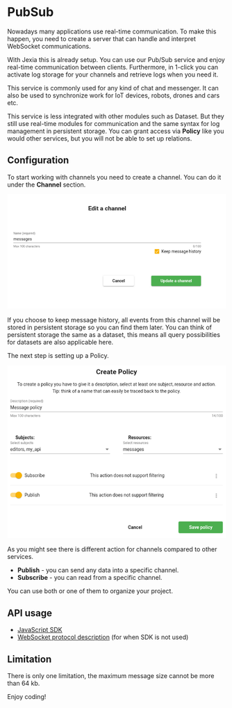 # <pro/> PubSub
Nowadays many applications use real-time communication. To make this happen, you need to create a server that can handle and interpret WebSocket communications. 

With Jexia this is already setup. You can use our Pub/Sub service and enjoy real-time communication between clients. Furthermore, in 1-click you can activate log storage for your channels and retrieve logs when you need it.

This service is commonly used for any kind of chat and messenger. It can also be used to synchronize work for IoT devices, robots, drones and cars etc. 

This service is less integrated with other modules such as Dataset. But they still use real-time modules for communication and the same syntax for log management in persistent storage. You can grant access via **Policy** like you would other services, but you will not be able to set up relations. 

## Configuration
To start working with channels you need to create a channel. You can do it under the **Channel** section.

![Create channel](./channels.png)

If you choose to keep message history, all events from this channel will be stored in persistent storage so you can find them later. 
You can think of persistent storage the same as a dataset, this means all query possibilities for datasets are also applicable here.  

The next step is setting up a Policy.

![Policy setup](./policy.png)

As you might see there is different action for channels compared to other services. 
* **Publish** - you can send any data into a specific channel.
* **Subscribe** - you can read from a specific channel.

You can use both or one of them to organize your project. 

## API usage
- [JavaScript SDK](./SDK.md)
- [WebSocket protocol description](./Protocol.md) (for when SDK is not used)

## Limitation
There is only one limitation, the maximum message size cannot be more than 64 kb.

Enjoy coding! 
